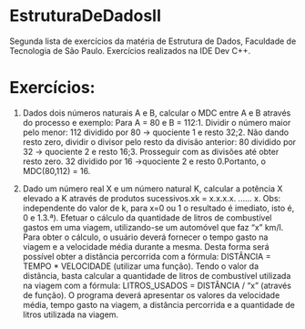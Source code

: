# EstruturaDeDadosII
Segunda lista de exercícios da matéria de Estrutura de Dados, Faculdade de Tecnologia de São Paulo. Exercícios realizados na IDE Dev C++.

# Exercícios:

1. Dados dois números naturais A e B, calcular o MDC entre A e B através do processo e exemplo:
Para A = 80  e B = 112:1. Dividir o número maior pelo menor: 112 dividido por 80 -> quociente 1 e resto 32;2. Não dando resto zero, dividir o divisor pelo resto da divisão anterior: 80 dividido por 32 -> quociente 2 e resto 16;3. Prosseguir com as divisões até obter resto zero. 32 dividido por 16 ->quociente 2 e resto 0.Portanto, o MDC(80,112) = 16.

2. Dado  um  número  real  X  e  um  número  natural  K,  calcular  a  potência  X  elevado  a  K através de produtos sucessivos.xk = x.x.x.x.  ......  x. Obs: independente do valor de k, para x=0 ou 1 o resultado é imediato, isto é, 0 e 1.3.ª). Efetuar  o  cálculo  da  quantidade  de  litros  de  combustível  gastos  em  uma  viagem, utilizando-se  um  automóvel  que  faz  “x”    km/l.  Para  obter  o  cálculo,  o  usuário  deverá fornecer o tempo gasto na viagem e a velocidade média durante a mesma. Desta forma será possível   obter a   distância   percorrida   com   a   fórmula:   DISTÂNCIA =   TEMPO   * VELOCIDADE  (utilizar  uma  função).  Tendo  o  valor  da  distância,  basta  calcular  a quantidade    de    litros    de    combustível    utilizada    na    viagem    com    a    fórmula:  LITROS_USADOS = DISTÂNCIA / “x” (através de função). O programa deverá apresentar os  valores  da  velocidade  média,  tempo  gasto  na  viagem,  a  distância  percorrida  e  a quantidade de litros utilizada na viagem.
